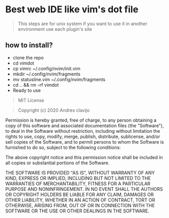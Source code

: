 # Best web IDE like vim's dot file

> This steps are for unix system if you want to use it in another environment use each plugin's site

## how to install?
  - clone the repo
  - cd vimdot
  - cp vimrc ~/.config/nvim/init.vim
  - mkdir ~/.config/nvim/fragments
  - mv statusline.vim ~/.config/nvim/fragments
  - cd .. && rm -rf vimdot
  - Ready to use

> MIT License

> Copyright (c) 2020 Andres clavijo

Permission is hereby granted, free of charge, to any person obtaining a copy
of this software and associated documentation files (the "Software"), to deal
in the Software without restriction, including without limitation the rights
to use, copy, modify, merge, publish, distribute, sublicense, and/or sell
copies of the Software, and to permit persons to whom the Software is
furnished to do so, subject to the following conditions:

The above copyright notice and this permission notice shall be included in all
copies or substantial portions of the Software.

THE SOFTWARE IS PROVIDED "AS IS", WITHOUT WARRANTY OF ANY KIND, EXPRESS OR
IMPLIED, INCLUDING BUT NOT LIMITED TO THE WARRANTIES OF MERCHANTABILITY,
FITNESS FOR A PARTICULAR PURPOSE AND NONINFRINGEMENT. IN NO EVENT SHALL THE
AUTHORS OR COPYRIGHT HOLDERS BE LIABLE FOR ANY CLAIM, DAMAGES OR OTHER
LIABILITY, WHETHER IN AN ACTION OF CONTRACT, TORT OR OTHERWISE, ARISING FROM,
OUT OF OR IN CONNECTION WITH THE SOFTWARE OR THE USE OR OTHER DEALINGS IN THE
SOFTWARE.
